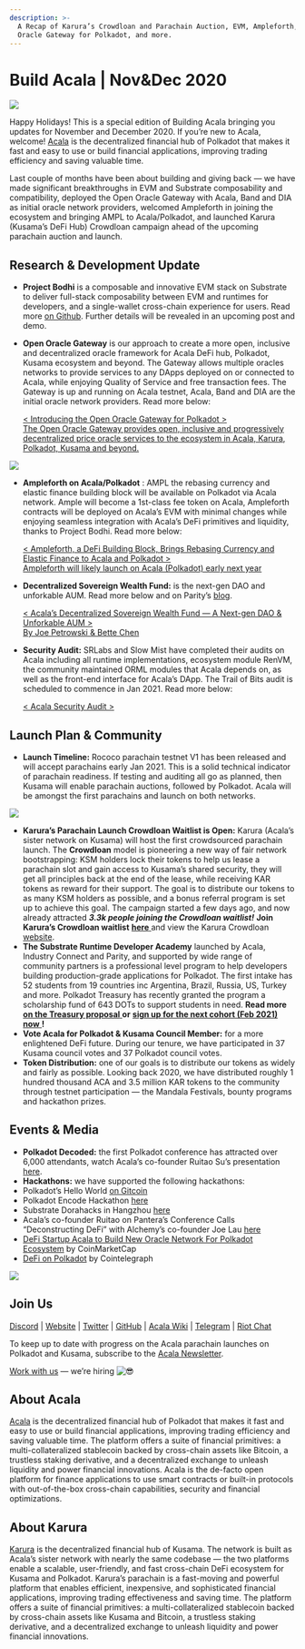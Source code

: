 ```yaml
---
description: >-
  A Recap of Karura’s Crowdloan and Parachain Auction, EVM, Ampleforth, Open
  Oracle Gateway for Polkadot, and more.
---
```


# Build Acala \| Nov&Dec 2020



![](https://miro.medium.com/max/1600/0*FFQACU02-W0imy_8)

Happy Holidays! This is a special edition of Building Acala bringing you updates for November and December 2020. If you’re new to Acala, welcome! [Acala](http://acala.network/) is the decentralized financial hub of Polkadot that makes it fast and easy to use or build financial applications, improving trading efficiency and saving valuable time.

Last couple of months have been about building and giving back — we have made significant breakthroughs in EVM and Substrate composability and compatibility, deployed the Open Oracle Gateway with Acala, Band and DIA as initial oracle network providers, welcomed Ampleforth in joining the ecosystem and bringing AMPL to Acala/Polkadot, and launched Karura \(Kusama’s DeFi Hub\) Crowdloan campaign ahead of the upcoming parachain auction and launch.

## Research & Development Update

* **Project Bodhi** is a composable and innovative EVM stack on Substrate to deliver full-stack composability between EVM and runtimes for developers, and a single-wallet cross-chain experience for users. Read more [on Github](https://github.com/w3f/Open-Grants-Program/blob/master/applications/project_bodhi.md). Further details will be revealed in an upcoming post and demo.
* **Open Oracle Gateway** is our approach to create a more open, inclusive and decentralized oracle framework for Acala DeFi hub, Polkadot, Kusama ecosystem and beyond. The Gateway allows multiple oracles networks to provide services to any DApps deployed on or connected to Acala, while enjoying Quality of Service and free transaction fees. The Gateway is up and running on Acala testnet, Acala, Band and DIA are the initial oracle network providers. Read more below:

  [&lt; Introducing the Open Oracle Gateway for Polkadot &gt;  
  The Open Oracle Gateway provides open, inclusive and progressively decentralized price oracle services to the ecosystem in Acala, Karura, Polkadot, Kusama and beyond.  
  ](https://medium.com/acalanetwork/introducing-the-open-oracle-gateway-for-polkadot-3554f7a4254e)

![](https://miro.medium.com/max/3200/0*vgXF6h9S3o0-qMgL)

* **Ampleforth on Acala/Polkadot** : AMPL the rebasing currency and elastic finance building block will be available on Polkadot via Acala network. Ample will become a 1st-class fee token on Acala, Ampleforth contracts will be deployed on Acala’s EVM with minimal changes while enjoying seamless integration with Acala’s DeFi primitives and liquidity, thanks to Project Bodhi. Read more below:

  [&lt; Ampleforth, a DeFi Building Block, Brings Rebasing Currency and Elastic Finance to Acala and Polkadot &gt;  
  Ampleforth will likely launch on Acala \(Polkadot\) early next year](https://medium.com/acalanetwork/ampleforth-a-defi-building-block-brings-rebasing-currency-and-elastic-finance-to-acala-and-fd1388e8e8fc)

* **Decentralized Sovereign Wealth Fund:** is the next-gen DAO and unforkable AUM. Read more below and on Parity’s [blog](https://www.parity.io/defi-on-polkadot-an-ecosystem-overview/#:~:text=Polkadot%20%2D%20a%20network%20protocol%20that,to%20be%20transferred%20across%20blockchains.).

  [&lt; Acala’s Decentralized Sovereign Wealth Fund — A Next-gen DAO & Unforkable AUM &gt;  
  By Joe Petrowski & Bette Chen](https://medium.com/acalanetwork/acalas-decentralized-sovereign-wealth-fund-a-next-gen-dao-unforkable-aum-80f8c23d8f27)

* **Security Audit:** SRLabs and Slow Mist have completed their audits on Acala including all runtime implementations, ecosystem module RenVM, the community maintained ORML modules that Acala depends on, as well as the front-end interface for Acala’s DApp. The Trail of Bits audit is scheduled to commence in Jan 2021. Read more below:

  [&lt; Acala Security Audit &gt;](https://medium.com/acalanetwork/acala-security-audit-edd1850e27aa)

## Launch Plan & Community

* **Launch Timeline:** Rococo parachain testnet V1 has been released and will accept parachains early Jan 2021. This is a solid technical indicator of parachain readiness. If testing and auditing all go as planned, then Kusama will enable parachain auctions, followed by Polkadot. Acala will be amongst the first parachains and launch on both networks.

![](https://miro.medium.com/max/2376/1*a-5oImcqeMrXczG4RZK7-Q.png)

* **Karura’s Parachain Launch Crowdloan Waitlist is Open:** Karura \(Acala’s sister network on Kusama\) will host the first crowdsourced parachain launch. The **Crowdloan** model is pioneering a new way of fair network bootstrapping: KSM holders lock their tokens to help us lease a parachain slot and gain access to Kusama’s shared security, they will get all principles back at the end of the lease, while receiving KAR tokens as reward for their support. The goal is to distribute our tokens to as many KSM holders as possible, and a bonus referral program is set up to achieve this goal. The campaign started a few days ago, and now already attracted _**3.3k people joining the Crowdloan waitlist!**_ **Join Karura’s Crowdloan waitlist** [**here** ](https://twitter.com/AcalaNetwork/status/1339431441139154945?s=20)and view the Karura Crowdloan [website](https://acala.network/kar-crowdloan).
* **The Substrate Runtime Developer Academy** launched by Acala, Industry Connect and Parity, and supported by wide range of community partners is a professional level program to help developers building production-grade applications for Polkadot. The first intake has 52 students from 19 countries inc Argentina, Brazil, Russia, US, Turkey and more. Polkadot Treasury has recently granted the program a scholarship fund of 643 DOTs to support students in need. **Read more** [**on the Treasury proposal** ](https://polkadot.polkassembly.io/treasury/28)**or** [**sign up for the next cohort \(Feb 2021\) now** ](https://www.industryconnect.org/substrate-runtime-developer-academy/)**!**
* **Vote Acala for Polkadot & Kusama Council Member:** for a more enlightened DeFi future. During our tenure, we have participated in 37 Kusama council votes and 37 Polkadot council votes.
* **Token Distribution:** one of our goals is to distribute our tokens as widely and fairly as possible. Looking back 2020, we have distributed roughly 1 hundred thousand ACA and 3.5 million KAR tokens to the community through testnet participation — the Mandala Festivals, bounty programs and hackathon prizes.

## Events & Media

* **Polkadot Decoded:** the first Polkadot conference has attracted over 6,000 attendants, watch Acala’s co-founder Ruitao Su’s presentation [here](https://twitter.com/AcalaNetwork/status/1334596628951355392?s=20).
* **Hackathons:** we have supported the following hackathons:
* Polkadot’s Hello World [on Gitcoin](https://gitcoin.co/hackathon/polkadot/?)
* Polkadot Encode Hackathon [here](https://medium.com/encode-club/encode-hack-club-announcing-polkadot-c7cc6cc12920)
* Substrate Dorahacks in Hangzhou [here](https://twitter.com/DoraHacks/status/1339926282797105152?s=20)
* Acala’s co-founder Ruitao on Pantera’s Conference Calls “Deconstructing DeFi” with Alchemy’s co-founder Joe Lau [here](https://twitter.com/PanteraCapital/status/1323258191841558531?s=20)
* [DeFi Startup Acala to Build New Oracle Network For Polkadot Ecosystem](https://coinmarketcap.com/zh/headlines/news/defi-startup-acala-to-build-new-oracle-network-for-polkadot-ecosystem/) by CoinMarketCap
* [DeFi on Polkadot](https://cointelegraph.com/news/defi-on-polkadot-an-alt-chain-with-interoperability-on-the-horizon) by Cointelegraph

![](https://miro.medium.com/max/2136/0*-urwFFbwsGGsBSk8)

## Join Us

[Discord](https://discord.gg/vdbFVCH) \| [Website](https://acala.network/) \| [Twitter](https://twitter.com/AcalaNetwork) \| [GitHub](https://github.com/AcalaNetwork/Acala) \| [Acala Wiki](https://github.com/AcalaNetwork/Acala/wiki) \| [Telegram](https://t.me/acalaofficial) \| [Riot Chat](https://riot.im/app/#/room/#acala:matrix.org)

To keep up to date with progress on the Acala parachain launches on Polkadot and Kusama, subscribe to the [Acala Newsletter](https://share.hsforms.com/1X9RxkXk-R62I0VNbATaDXw4h8qc).

[Work with us](https://jobs.lever.co/acala/) — we’re hiring ![:sunglasses:](https://sjc2.discourse-cdn.com/free1/images/emoji/twitter/sunglasses.png?v=9)

## About Acala

[Acala](http://acala.network/) is the decentralized financial hub of Polkadot that makes it fast and easy to use or build financial applications, improving trading efficiency and saving valuable time. The platform offers a suite of financial primitives: a multi-collateralized stablecoin backed by cross-chain assets like Bitcoin, a trustless staking derivative, and a decentralized exchange to unleash liquidity and power financial innovations. Acala is the de-facto open platform for finance applications to use smart contracts or built-in protocols with out-of-the-box cross-chain capabilities, security and financial optimizations.

## About Karura

[Karura](http://acala.network/karura-crowdloan) is the decentralized financial hub of Kusama. The network is built as Acala’s sister network with nearly the same codebase — the two platforms enable a scalable, user-friendly, and fast cross-chain DeFi ecosystem for Kusama and Polkadot. Karura’s parachain is a fast-moving and powerful platform that enables efficient, inexpensive, and sophisticated financial applications, improving trading effectiveness and saving time. The platform offers a suite of financial primitives: a multi-collateralized stablecoin backed by cross-chain assets like Kusama and Bitcoin, a trustless staking derivative, and a decentralized exchange to unleash liquidity and power financial innovations.

